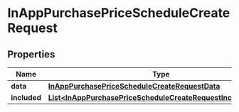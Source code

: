 

# InAppPurchasePriceScheduleCreateRequest


## Properties

| Name | Type | Description | Notes |
|------------ | ------------- | ------------- | -------------|
|**data** | [**InAppPurchasePriceScheduleCreateRequestData**](InAppPurchasePriceScheduleCreateRequestData.md) |  |  |
|**included** | [**List&lt;InAppPurchasePriceScheduleCreateRequestIncludedInner&gt;**](InAppPurchasePriceScheduleCreateRequestIncludedInner.md) |  |  [optional] |




